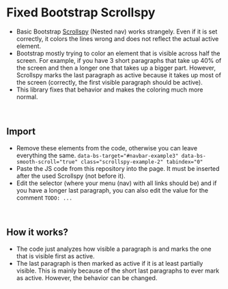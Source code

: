 # Fixed Bootstrap Scrollspy

- Basic Bootstrap [Scrollspy](https://getbootstrap.com/docs/5.3/components/scrollspy/#nested-nav) (Nested nav) works strangely. Even if it is set correctly, it colors the lines wrong and does not reflect the actual active element.
- Bootstrap mostly trying to color an element that is visible across half the screen. For example, if you have 3 short paragraphs that take up 40% of the screen and then a longer one that takes up a bigger part. However, Scrollspy marks the last paragraph as active because it takes up most of the screen (correctly, the first visible paragraph should be active).
- This library fixes that behavior and makes the coloring much more normal.

<br>

## Import
- Remove these elements from the code, otherwise you can leave everything the same. `data-bs-target="#navbar-example3" data-bs-smooth-scroll="true" class="scrollspy-example-2" tabindex="0"`
- Paste the JS code from this repository into the page. It must be inserted after the used Scrollspy (not before it).
- Edit the selector (where your menu (nav) with all links should be) and if you have a longer last paragraph, you can also edit the value for the comment `TODO: ...`

<br>

## How it works?
- The code just analyzes how visible a paragraph is and marks the one that is visible first as active.
- The last paragraph is then marked as active if it is at least partially visible. This is mainly because of the short last paragraphs to ever mark as active. However, the behavior can be changed.